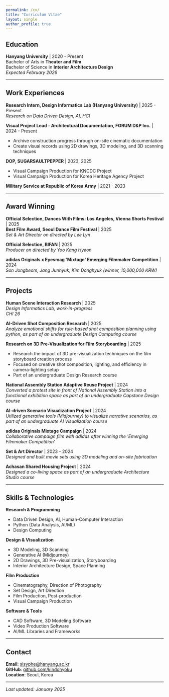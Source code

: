 ```yaml
---
permalink: /cv/
title: "Curriculum Vitae"
layout: single
author_profile: true
---
```


## Education

**Hanyang University** | 2020 - Present  
Bachelor of Arts in **Theater and Film**  
Bachelor of Science in **Interior Architecture Design**  
*Expected February 2026*

---

## Work Experiences

**Research Intern, Design Informatics Lab (Hanyang University)** | 2025 - Present  
*Research on Data Driven Design, AI, HCI*

**Visual Project Lead - Architectural Documentation, FORUM D&P Inc.** | 2024 - Present  
- Archive construction progress through on-site cinematic documentation
- Create visual records using 2D drawings, 3D modeling, and 3D scanning techniques

**DOP, SUGARSAULTPEPPER** | 2023, 2025  
- Visual Campaign Production for KNCDC Project <INIT>
- Visual Campaign Production for Korea Heritage Agency Project <Royal Culture Festival>

**Military Service at Republic of Korea Army** | 2021 - 2023

---

## Award Winning

**Official Selection, Dances With Films: Los Angeles, Vienna Shorts Festival** | 2025  
**Best Film Award, Seoul Dance Film Festival** | 2025  
*Set & Art Director on <Canned> directed by Lee Lyn*

**Official Selection, BIFAN** | 2025  
*Producer on <After Dawn> directed by Yoo Kang Hyeon*

**adidas Originals x Eyesmag 'Mixtage' Emerging Filmmaker Competition** | 2024  
*Son Jongbeom, Jang Junhyuk, Kim Donghyuk (winner, 10,000,000 KRW)*

---

## Projects

**Human Scene Interaction Research** | 2025  
*Design Informatics Lab, work-in-progress*  
*CHI 26*

**AI-Driven Shot Composition Research** | 2025  
*Analyze emotional shifts for rule-based shot composition planning using python, as part of an undergraduate Design Computing course*

**Research on 3D Pre-Visualization for Film Storyboarding** | 2025  
- Research the impact of 3D pre-visualization techniques on the film storyboard creation process
- Focused on creative shot composition, lighting, and efficiency in camera-lighting setup
- Part of an undergraduate Design Research course

**National Assembly Station Adaptive Reuse Project** | 2024  
*Converted a protest site in front of National Assembly Station into a functional exhibition space as part of an undergraduate Capstone Design course*

**AI-driven Scenario Visualization Project** | 2024  
*Utilized generative tools (Midjourney) to visualize narrative scenarios, as part of an undergraduate AI Visualization course*

**adidas Originals Mixtage Campaign** | 2024  
*Collaborative campaign film with adidas after winning the 'Emerging Filmmaker Competition'*

**Set & Art Director** | 2023 - 2024  
*Designed and built movie sets using 3D modeling and on-site fabrication*

**Achasan Shared Housing Project** | 2024  
*Designed a co-living space as part of an undergraduate Architecture Studio course*

---

## Skills & Technologies

**Research & Programming**
- Data Driven Design, AI, Human-Computer Interaction
- Python (Data Analysis, AI/ML)
- Design Computing

**Design & Visualization**
- 3D Modeling, 3D Scanning
- Generative AI (Midjourney)
- 2D Drawings, 3D Pre-visualization, Storyboarding
- Interior Architecture Design, Space Planning

**Film Production**
- Cinematography, Direction of Photography
- Set Design, Art Direction
- Film Production, Post-production
- Visual Campaign Production

**Software & Tools**
- CAD Software, 3D Modeling Software
- Video Production Software
- AI/ML Libraries and Frameworks

---

## Contact

**Email**: [sisyphe@hanyang.ac.kr](mailto:sisyphe@hanyang.ac.kr)  
**GitHub**: [github.com/kindohyoku](https://github.com/kindohyoku)  
**Location**: Seoul, Korea

---

*Last updated: January 2025* 